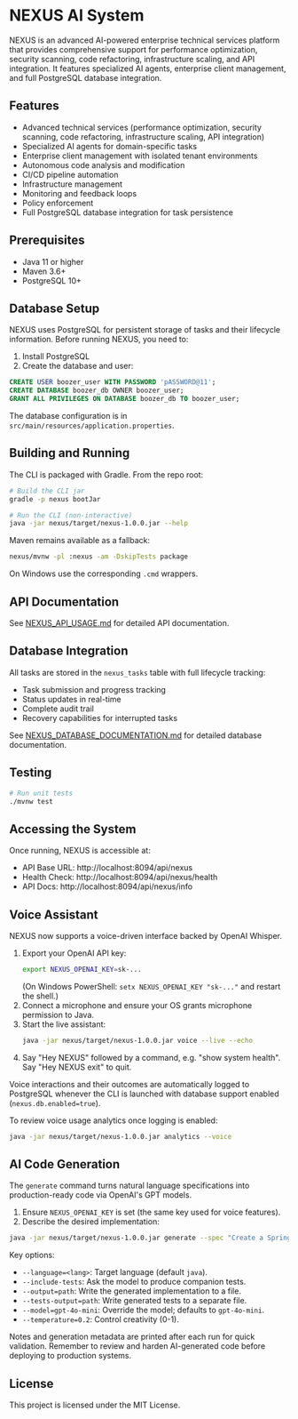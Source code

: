 # NEXUS AI System

NEXUS is an advanced AI-powered enterprise technical services platform that provides comprehensive support for performance optimization, security scanning, code refactoring, infrastructure scaling, and API integration. It features specialized AI agents, enterprise client management, and full PostgreSQL database integration.

## Features

- Advanced technical services (performance optimization, security scanning, code refactoring, infrastructure scaling, API integration)
- Specialized AI agents for domain-specific tasks
- Enterprise client management with isolated tenant environments
- Autonomous code analysis and modification
- CI/CD pipeline automation
- Infrastructure management
- Monitoring and feedback loops
- Policy enforcement
- Full PostgreSQL database integration for task persistence

## Prerequisites

- Java 11 or higher
- Maven 3.6+
- PostgreSQL 10+

## Database Setup

NEXUS uses PostgreSQL for persistent storage of tasks and their lifecycle information. Before running NEXUS, you need to:

1. Install PostgreSQL
2. Create the database and user:

```sql
CREATE USER boozer_user WITH PASSWORD 'pASSWORD@11';
CREATE DATABASE boozer_db OWNER boozer_user;
GRANT ALL PRIVILEGES ON DATABASE boozer_db TO boozer_user;
```

The database configuration is in `src/main/resources/application.properties`.

## Building and Running

The CLI is packaged with Gradle. From the repo root:

```bash
# Build the CLI jar
gradle -p nexus bootJar

# Run the CLI (non-interactive)
java -jar nexus/target/nexus-1.0.0.jar --help
```

Maven remains available as a fallback:

```bash
nexus/mvnw -pl :nexus -am -DskipTests package
```

On Windows use the corresponding `.cmd` wrappers.

## API Documentation

See [NEXUS_API_USAGE.md](NEXUS_API_USAGE.md) for detailed API documentation.

## Database Integration

All tasks are stored in the `nexus_tasks` table with full lifecycle tracking:
- Task submission and progress tracking
- Status updates in real-time
- Complete audit trail
- Recovery capabilities for interrupted tasks

See [NEXUS_DATABASE_DOCUMENTATION.md](NEXUS_DATABASE_DOCUMENTATION.md) for detailed database documentation.

## Testing

```bash
# Run unit tests
./mvnw test
```

## Accessing the System

Once running, NEXUS is accessible at:
- API Base URL: http://localhost:8094/api/nexus
- Health Check: http://localhost:8094/api/nexus/health
- API Docs: http://localhost:8094/api/nexus/info

## Voice Assistant

NEXUS now supports a voice-driven interface backed by OpenAI Whisper.

1. Export your OpenAI API key:
	```bash
	export NEXUS_OPENAI_KEY=sk-...
	```
	(On Windows PowerShell: `setx NEXUS_OPENAI_KEY "sk-..."` and restart the shell.)
2. Connect a microphone and ensure your OS grants microphone permission to Java.
3. Start the live assistant:
	```bash
	java -jar nexus/target/nexus-1.0.0.jar voice --live --echo
	```
4. Say "Hey NEXUS" followed by a command, e.g. "show system health". Say "Hey NEXUS exit" to quit.

Voice interactions and their outcomes are automatically logged to PostgreSQL whenever the CLI is launched with database support enabled (`nexus.db.enabled=true`).

To review voice usage analytics once logging is enabled:

```bash
java -jar nexus/target/nexus-1.0.0.jar analytics --voice
```

## AI Code Generation

The `generate` command turns natural language specifications into production-ready code via OpenAI's GPT models.

1. Ensure `NEXUS_OPENAI_KEY` is set (the same key used for voice features).
2. Describe the desired implementation:

```bash
java -jar nexus/target/nexus-1.0.0.jar generate --spec "Create a Spring REST controller for customer onboarding" --language=java --include-tests
```

Key options:

- `--language=<lang>`: Target language (default `java`).
- `--include-tests`: Ask the model to produce companion tests.
- `--output=path`: Write the generated implementation to a file.
- `--tests-output=path`: Write generated tests to a separate file.
- `--model=gpt-4o-mini`: Override the model; defaults to `gpt-4o-mini`.
- `--temperature=0.2`: Control creativity (0-1).

Notes and generation metadata are printed after each run for quick validation. Remember to review and harden AI-generated code before deploying to production systems.

## License

This project is licensed under the MIT License.